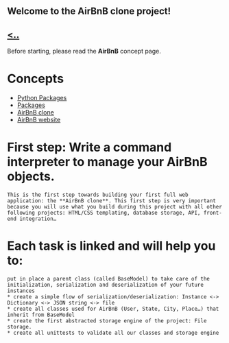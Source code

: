 **Welcome to the AirBnB clone project!**
---
[<..](https://github.com/TheeKingZa/AirBnB_clone/blob/master/README.md)
---
Before starting, please read the **AirBnB** concept page.
# Concepts
  * [Python Packages](https://intranet.alxswe.com/concepts/66)
   * [Packages](https://docs.python.org/3.4/tutorial/modules.html#packages)
  * [AirBnB clone](https://intranet.alxswe.com/concepts/74)
  * [AirBnB website](https://www.airbnb.co.za)

# **First step: Write a command interpreter to manage your AirBnB objects.**
    This is the first step towards building your first full web application: the **AirBnB clone**. This first step is very important because you will use what you build during this project with all other following projects: HTML/CSS templating, database storage, API, front-end integration…

# Each task is linked and will help you to:
    put in place a parent class (called BaseModel) to take care of the initialization, serialization and deserialization of your future instances
    * create a simple flow of serialization/deserialization: Instance <-> Dictionary <-> JSON string <-> file
    * create all classes used for AirBnB (User, State, City, Place…) that inherit from BaseModel
    * create the first abstracted storage engine of the project: File storage.
    * create all unittests to validate all our classes and storage engine
